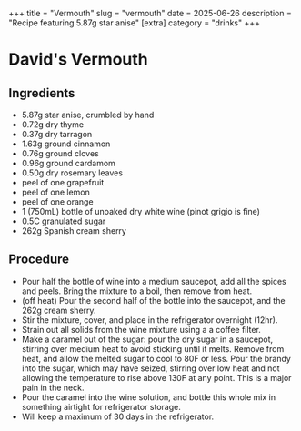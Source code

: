 ﻿+++
title = "Vermouth"
slug = "vermouth"
date = 2025-06-26
description = "Recipe featuring 5.87g star anise"
[extra]
  category = "drinks"
+++

# David's Vermouth

## Ingredients
* 5.87g star anise, crumbled by hand
* 0.72g dry thyme
* 0.37g dry tarragon
* 1.63g ground cinnamon
* 0.76g ground cloves
* 0.96g ground cardamom
* 0.50g dry rosemary leaves
* peel of one grapefruit
* peel of one lemon
* peel of one orange
* 1 (750mL) bottle of unoaked dry white wine (pinot grigio is fine)
* 0.5C granulated sugar
* 262g Spanish cream sherry

## Procedure
* Pour half the bottle of wine into a medium saucepot, add all the spices and peels. Bring the mixture to a boil, then remove from heat.
* (off heat) Pour the second half of the bottle into the saucepot, and the 262g cream sherry.
* Stir the mixture, cover, and place in the refrigerator overnight (12hr).
* Strain out all solids from the wine mixture using a a coffee filter.
* Make a caramel out of the sugar: pour the dry sugar in a saucepot, stirring over medium heat to avoid sticking until it melts. Remove from heat, and allow the melted sugar to cool to 80F or less. Pour the brandy into the sugar, which may have seized, stirring over low heat and not allowing the temperature to rise above 130F at any point. This is a major pain in the neck.
* Pour the caramel into the wine solution, and bottle this whole mix in something airtight for refrigerator storage.
* Will keep a maximum of 30 days in the refrigerator.